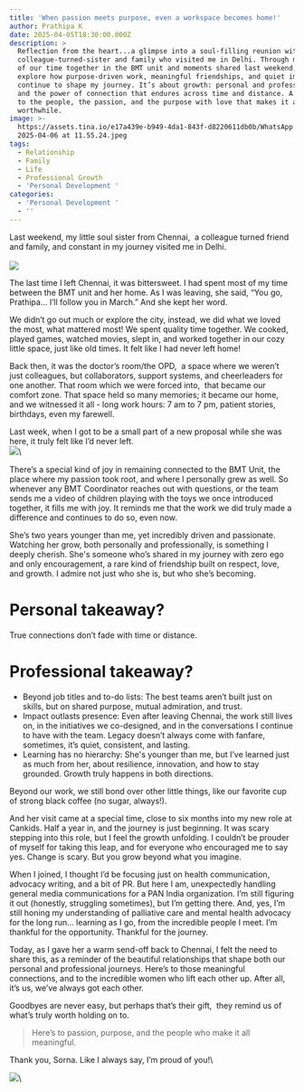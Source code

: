 ```yaml
---
title: 'When passion meets purpose, even a workspace becomes home!'
author: Prathipa K
date: 2025-04-05T18:30:00.000Z
description: >
  Reflection from the heart...a glimpse into a soul-filling reunion with my
  colleague-turned-sister and family who visited me in Delhi. Through memories
  of our time together in the BMT unit and moments shared last weekend, I
  explore how purpose-driven work, meaningful friendships, and quiet impact
  continue to shape my journey. It’s about growth: personal and professional,
  and the power of connection that endures across time and distance. A tribute
  to the people, the passion, and the purpose with love that makes it all
  worthwhile.
image: >-
  https://assets.tina.io/e17a439e-b949-4da1-843f-d8220611db0b/WhatsApp Image
  2025-04-06 at 11.55.24.jpeg
tags:
  - Relationship
  - Family
  - Life
  - Professional Growth
  - 'Personal Development '
categories:
  - 'Personal Development '
  - ''
---
```


Last weekend, my little soul sister from Chennai,  a colleague turned friend and family, and constant in my journey visited me in Delhi.  \
\
![](</WhatsApp Image 2025-04-06 at 15.02.38.jpeg>)

The last time I left Chennai, it was bittersweet. I had spent most of my time between the BMT unit and her home. As I was leaving, she said, “You go, Prathipa… I’ll follow you in March.” And she kept her word.

We didn’t go out much or explore the city, instead, we did what we loved the most, what mattered most! We spent quality time together. We cooked, played games, watched movies, slept in, and worked together in our cozy little space, just like old times. It felt like I had never left home!

Back then, it was the doctor’s room/the OPD,  a space where we weren’t just colleagues, but collaborators, support systems, and cheerleaders for one another. That room which we were forced into,  that became our comfort zone. That space held so many memories; it became our home, and we witnessed it all - long work hours: 7 am to 7 pm, patient stories, birthdays, even my farewell.

Last week, when I got to be a small part of a new proposal while she was here, it truly felt like I’d never left.\
![](</Untitled (Your Story).png>)\


There’s a special kind of joy in remaining connected to the BMT Unit, the place where my passion took root, and where I personally grew as well. So whenever any BMT Coordinator reaches out with questions, or the team sends me a video of children playing with the toys we once introduced together, it fills me with joy. It reminds me that the work we did truly made a difference and continues to do so, even now.

She’s two years younger than me, yet incredibly driven and passionate. Watching her grow, both personally and professionally, is something I deeply cherish. She's someone who’s shared in my journey with zero ego and only encouragement, a rare kind of friendship built on respect, love, and growth. I admire not just who she is, but who she’s becoming.

# Personal takeaway?

True connections don’t fade with time or distance.  

# Professional takeaway? 

* Beyond job titles and to-do lists: The best teams aren’t built just on skills, but on shared purpose, mutual admiration, and trust.
* Impact outlasts presence: Even after leaving Chennai, the work still lives on, in the initiatives we co-designed, and in the conversations I continue to have with the team. Legacy doesn’t always come with fanfare, sometimes, it’s quiet, consistent, and lasting.
* Learning has no hierarchy: She's younger than me, but I’ve learned just as much from her, about resilience, innovation, and how to stay grounded. Growth truly happens in both directions.

Beyond our work, we still bond over other little things, like our favorite cup of strong black coffee (no sugar, always!).

And her visit came at a special time, close to six months into my new role at Cankids. Half a year in, and the journey is just beginning. It was scary stepping into this role, but I feel the growth unfolding. I couldn’t be prouder of myself for taking this leap, and for everyone who encouraged me to say yes. Change is scary. But you grow beyond what you imagine.

When I joined, I thought I’d be focusing just on health communication, advocacy writing, and a bit of PR. But here I am, unexpectedly handling general media communications for a PAN India organization. I’m still figuring it out (honestly, struggling sometimes), but I’m getting there. And, yes, I’m still honing my understanding of palliative care and mental health advocacy for the long run… learning as I go, from the incredible people I meet. I’m thankful for the opportunity. Thankful for the journey. 

Today, as I gave her a warm send-off back to Chennai, I felt the need to share this, as a reminder of the beautiful relationships that shape both our personal and professional journeys. Here’s to those meaningful connections, and to the incredible women who lift each other up. After all, it’s us, we’ve always got each other.  

Goodbyes are never easy, but perhaps that’s their gift,  they remind us of what’s truly worth holding on to.

> Here’s to passion, purpose, and the people who make it all meaningful. 

Thank you, Sorna. Like I always say, I’m proud of you!\


![](</Untitled design-13.png>)\
